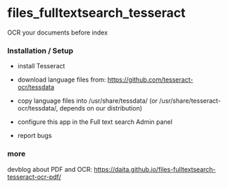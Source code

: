 <!--
  - SPDX-FileCopyrightText: 2018 Nextcloud GmbH and Nextcloud contributors
  - SPDX-License-Identifier: AGPL-3.0-or-later
-->
# files_fulltextsearch_tesseract
OCR your documents before index

### Installation / Setup

- install Tesseract

- download language files from: https://github.com/tesseract-ocr/tessdata

- copy language files into /usr/share/tessdata/ (or /usr/share/tesseract-ocr/tessdata/, depends on our distribution)

- configure this app in the Full text search Admin panel

- report bugs


### more

devblog about PDF and OCR: https://daita.github.io/files-fulltextsearch-tesseract-ocr-pdf/
